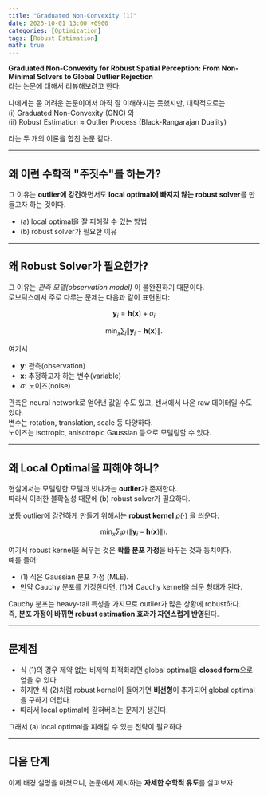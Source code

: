 ```yaml
---
title: "Graduated Non-Convexity (1)"
date: 2025-10-01 13:00 +0900
categories: [Optimization]   
tags: [Robust Estimation]        
math: true
---
```


**Graduated Non-Convexity for Robust Spatial Perception: From Non-Minimal Solvers to Global Outlier Rejection**  
라는 논문에 대해서 리뷰해보려고 한다.

나에게는 좀 어려운 논문이어서 아직 잘 이해하지는 못했지만, 대략적으로는  
(i) Graduated Non-Convexity (GNC) 와  
(ii) Robust Estimation ≈ Outlier Process (Black-Rangarajan Duality)  

라는 두 개의 이론을 합친 논문 같다.

---

## 왜 이런 수학적 "주짓수"를 하는가?

그 이유는 **outlier에 강건**하면서도 **local optimal에 빠지지 않는 robust solver**를 만들고자 하는 것이다.

- (a) local optimal을 잘 피해갈 수 있는 방법  
- (b) robust solver가 필요한 이유  

---

## 왜 Robust Solver가 필요한가?

그 이유는 *관측 모델(observation model)* 이 불완전하기 때문이다.  
로보틱스에서 주로 다루는 문제는 다음과 같이 표현된다:

$$
\mathbf{y}_i = \mathbf{h}(\mathbf{x}) + \sigma_i
$$

$$
\min_{x} \sum_{i} \|\mathbf{y}_i - \mathbf{h}(\mathbf{x})\|. \tag{1}
$$

여기서  

- $\mathbf{y}$: 관측(observation)  
- $\mathbf{x}$: 추정하고자 하는 변수(variable)  
- $\sigma$: 노이즈(noise)  

관측은 neural network로 얻어낸 값일 수도 있고, 센서에서 나온 raw 데이터일 수도 있다.  
변수는 rotation, translation, scale 등 다양하다.  
노이즈는 isotropic, anisotropic Gaussian 등으로 모델링할 수 있다.

---

## 왜 Local Optimal을 피해야 하나?

현실에서는 모델링한 모델과 빗나가는 **outlier**가 존재한다.  
따라서 이러한 불확실성 때문에 (b) robust solver가 필요하다.

보통 outlier에 강건하게 만들기 위해서는 **robust kernel** $\rho(\cdot)$ 을 씌운다:

$$
\min_{x} \sum_{i} \rho\!\left(\|\mathbf{y}_i - \mathbf{h}(\mathbf{x})\|\right). \tag{2}
$$

여기서 robust kernel을 씌우는 것은 **확률 분포 가정**을 바꾸는 것과 동치이다.  
예를 들어:

- (1) 식은 Gaussian 분포 가정 (MLE).  
- 만약 Cauchy 분포를 가정한다면, (1)에 Cauchy kernel을 씌운 형태가 된다.  

Cauchy 분포는 heavy-tail 특성을 가지므로 outlier가 많은 상황에 robust하다.  
즉, **분포 가정이 바뀌면 robust estimation 효과가 자연스럽게 반영**된다.

---

## 문제점

- 식 (1)의 경우 제약 없는 비제약 최적화라면 global optimal을 **closed form**으로 얻을 수 있다.  
- 하지만 식 (2)처럼 robust kernel이 들어가면 **비선형**이 추가되어 global optimal을 구하기 어렵다.  
- 따라서 local optimal에 갇혀버리는 문제가 생긴다.  

그래서 (a) local optimal을 피해갈 수 있는 전략이 필요하다.

---

## 다음 단계

이제 배경 설명을 마쳤으니, 논문에서 제시하는 **자세한 수학적 유도**를 살펴보자.
